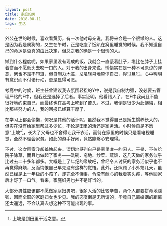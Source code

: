 ```yaml
---
layout: post
title: 家庭妇男
date: 2018-08-11
tags: 生活
---
```

外公在世的时候，喜欢看黄历，有一次他对母亲说，我将来会是一个很懒的人。这是因为我是属狗的，又生在午时，正是吃饱了饭趴在窝里睡觉的时候。我不知道自己的命运是否真的由此决定，但总之我的确是一个很懒的人。

懒到什么程度呢，如果家里没有现成的饭，我就会一直饿着肚子，堪比在脖子上挂着饼而不愿低头去咬一口的人。对于我的出身来说，懒惰实在是一种不可原谅的罪恶。我也不是不知道，但自制力太差，总是轻易地原谅自己，得过且过。心中明明有意识而不付诸行动，更是显得可恶。

考高中的时候，班主任曾建议我去氛围轻松的Y中，说是我自制力强，没必要去管理严格的F中，但我还是选择了后者。事实证明，他看错人了，在F中我尚且不能很好地约束自己，而最终也在高考上吃到了苦头。不过，我倒是很少为此懊悔，相比那些努力的人，我的回报已经算丰厚了。

在学习上都会偷懒，何况是其他的活计呢。虽然我不觉得自己是娇生惯养长大的，但实在没有给家里帮过多少忙，不论是田里的活还是家务活。小时候自是不愿意“上坡”[^1]，长大了父母也不舍得让我干农活，而待在家里的时候只是看电视睡觉，全然不理会家务。如此的游手好闲，竟然能够心安理得。

不过，这次回家我却羞愧起来，深切地感到自己是家里唯一的闲人。于是，不仅给院子除草，而且也做起了家务——洗碗、拖地、炒菜、蒸饭，这几天做的家务似乎比过去二十多年都多。大概是上了年纪的缘故吧，曾经令人讨厌的家务活似乎也不再觉得麻烦，反而悔恨自己早先没有这样的觉悟。此外，还照顾了小外甥几天，虽然已经是上一年级的小孩了，却完全不懂事，令没有耐心的我着实头疼，等他回家后才舒了一口气。看来，家庭妇男也并不是好当的。

大部分男性应该都不愿做家庭妇男吧，很多人活的比较辛苦，两个人都要拼命地赚钱，因而全职的家庭妇女也少见。我的态度倒是无所谓的，毕竟自己离婚姻的距离还太遥远，不会认真去想这种不可能出现的事。



[^1]: 上坡是到田里干活之意。